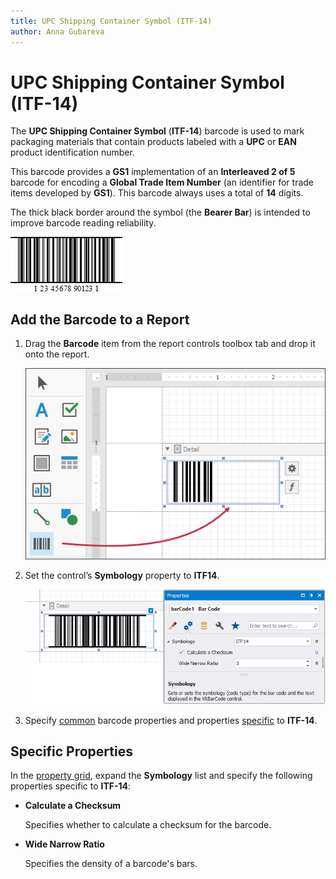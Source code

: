 ```yaml
---
title: UPC Shipping Container Symbol (ITF-14)
author: Anna Gubareva
---
```

# UPC Shipping Container Symbol (ITF-14)

The **UPC Shipping Container Symbol** (**ITF-14**) barcode is used to mark packaging materials that contain products labeled with a **UPC** or **EAN** product identification number.

This barcode provides a **GS1** implementation of an **Interleaved 2 of 5** barcode for encoding a **Global Trade Item Number** (an identifier for trade items developed by **GS1**). This barcode always uses a total of **14** digits.

The thick black border around the symbol (the **Bearer Bar**) is intended to improve barcode reading reliability.

![](../../../../../images/eurd-win-bar-code-itf-14.png)

## Add the Barcode to a Report

1. Drag the **Barcode** item from the report controls toolbox tab and drop it onto the report. 

    ![](../../../../../images/drag-and-drop-barcode.png)

2. Set the control’s **Symbology** property to **ITF14**. 

    ![](../../../../../images/itf14-in-designer.png)

3. Specify [common](add-bar-codes-to-a-report.md) barcode properties and properties [specific](#specific-properties) to **ITF-14**.

## Specific Properties

In the [property grid](../../report-designer-tools/ui-panels/property-grid-tabbed-view.md), expand the **Symbology** list and specify the following properties specific to **ITF-14**:

* **Calculate a Checksum**

    Specifies whether to calculate a checksum for the barcode.

* **Wide Narrow Ratio**

    Specifies the density of a barcode's bars.